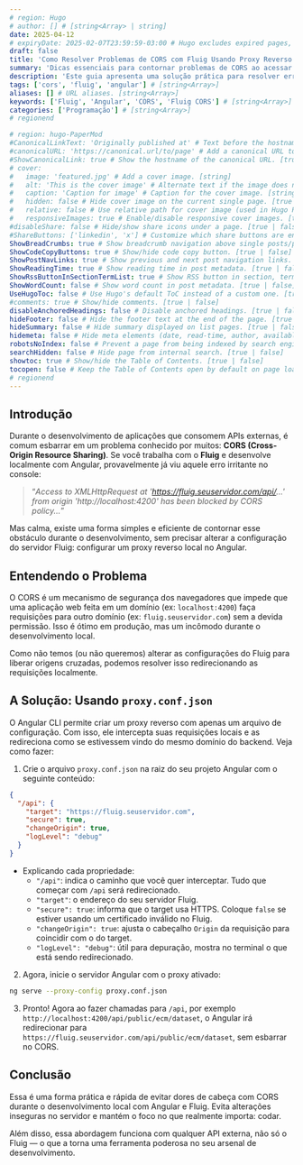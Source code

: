 ```yaml
---
# region: Hugo
# author: [] # [string<Array> | string]
date: 2025-04-12
# expiryDate: 2025-02-07T23:59:59-03:00 # Hugo excludes expired pages, use `--buildExpired` to include them
draft: false
title: 'Como Resolver Problemas de CORS com Fluig Usando Proxy Reverso no Angular'
summary: 'Dicas essenciais para contornar problemas de CORS ao acessar o Fluig durante o desenvolvimento local com Angular, utilizando proxy reverso com `proxy.conf.json`.' # Refer to: 'https://gohugo.io/content-management/summaries/'
description: 'Este guia apresenta uma solução prática para resolver erros de CORS ao consumir a API do Fluig em ambiente local com Angular. Através da configuração de um proxy reverso com `proxy.conf.json`, é possível redirecionar requisições e evitar a necessidade de alterar as configurações do servidor. As práticas abordadas aqui também são aplicáveis a outras APIs externas que enfrentem o mesmo problema.'
tags: ['cors', 'fluig', 'angular'] # [string<Array>]
aliases: [] # URL aliases. [string<Array>]
keywords: ['Fluig', 'Angular', 'CORS', 'Fluig CORS'] # [string<Array>]
categories: ['Programação'] # [string<Array>]
# regionend

# region: hugo-PaperMod
#CanonicalLinkText: 'Originally published at' # Text before the hostname of the canonical URL. [string]
#canonicalURL: 'https://canonical.url/to/page' # Add a canonical URL to posts. [string]
#ShowCanonicalLink: true # Show the hostname of the canonical URL. [true | false]
# cover:
#   image: 'featured.jpg' # Add a cover image. [string]
#   alt: 'This is the cover image' # Alternate text if the image does not load. [string]
#   caption: 'Caption for image' # Caption for the cover image. [string]
#   hidden: false # Hide cover image on the current single page. [true | false]
#   relative: false # Use relative path for cover image (used in Hugo Page Bundles). [true | false]
#   responsiveImages: true # Enable/disable responsive cover images. [true | false]
#disableShare: false # Hide/show share icons under a page. [true | false]
#ShareButtons: ['linkedin', 'x'] # Customize which share buttons are enabled on the page. [list]
ShowBreadCrumbs: true # Show breadcrumb navigation above single posts/pages. [true | false]
ShowCodeCopyButtons: true # Show/hide code copy button. [true | false]
ShowPostNavLinks: true # Show previous and next post navigation links. [true | false]
ShowReadingTime: true # Show reading time in post metadata. [true | false]
ShowRssButtonInSectionTermList: true # Show RSS button in section, term, and list pages. [true | false]
ShowWordCount: false # Show word count in post metadata. [true | false]
UseHugoToc: false # Use Hugo's default ToC instead of a custom one. [true | false]
#comments: true # Show/hide comments. [true | false]
disableAnchoredHeadings: false # Disable anchored headings. [true | false]
hideFooter: false # Hide the footer text at the end of the page. [true | false]
hideSummary: false # Hide summary displayed on list pages. [true | false]
hidemeta: false # Hide meta elements (date, read-time, author, available translations). [true | false]
robotsNoIndex: false # Prevent a page from being indexed by search engines. [true | false]
searchHidden: false # Hide page from internal search. [true | false]
showtoc: true # Show/hide the Table of Contents. [true | false]
tocopen: false # Keep the Table of Contents open by default on page load. [true | false]
# regionend
---
```


<!-- @format -->

## Introdução

Durante o desenvolvimento de aplicações que consomem APIs externas, é comum esbarrar em um problema conhecido por muitos: **CORS (Cross-Origin Resource Sharing)**. Se você trabalha com o **Fluig** e desenvolve localmente com Angular, provavelmente já viu aquele erro irritante no console:

> “_Access to XMLHttpRequest at 'https://fluig.seuservidor.com/api/...' from origin 'http://localhost:4200' has been blocked by CORS policy..._”

Mas calma, existe uma forma simples e eficiente de contornar esse obstáculo durante o desenvolvimento, sem precisar alterar a configuração do servidor Fluig: configurar um proxy reverso local no Angular.

## Entendendo o Problema

O CORS é um mecanismo de segurança dos navegadores que impede que uma aplicação web feita em um domínio (ex: `localhost:4200`) faça requisições para outro domínio (ex: `fluig.seuservidor.com`) sem a devida permissão. Isso é ótimo em produção, mas um incômodo durante o desenvolvimento local.

Como não temos (ou não queremos) alterar as configurações do Fluig para liberar origens cruzadas, podemos resolver isso redirecionando as requisições localmente.

## A Solução: Usando `proxy.conf.json`

O Angular CLI permite criar um proxy reverso com apenas um arquivo de configuração. Com isso, ele intercepta suas requisições locais e as redireciona como se estivessem vindo do mesmo domínio do backend. Veja como fazer:

1. Crie o arquivo `proxy.conf.json` na raiz do seu projeto Angular com o seguinte conteúdo:

```json
{
  "/api": {
    "target": "https://fluig.seuservidor.com",
    "secure": true,
    "changeOrigin": true,
    "logLevel": "debug"
  }
}
```

- Explicando cada propriedade:
  - `"/api"`: indica o caminho que você quer interceptar. Tudo que começar com `/api` será redirecionado.
  - `"target"`: o endereço do seu servidor Fluig.
  - `"secure": true`: informa que o target usa HTTPS. Coloque `false` se estiver usando um certificado inválido no Fluig.
  - `"changeOrigin": true`: ajusta o cabeçalho `Origin` da requisição para coincidir com o do target.
  - `"logLevel": "debug"`: útil para depuração, mostra no terminal o que está sendo redirecionado.

2. Agora, inicie o servidor Angular com o proxy ativado:

```bash
ng serve --proxy-config proxy.conf.json
```

3. Pronto! Agora ao fazer chamadas para `/api`, por exemplo `http://localhost:4200/api/public/ecm/dataset`, o Angular irá redirecionar para `https://fluig.seuservidor.com/api/public/ecm/dataset`, sem esbarrar no CORS.

## Conclusão

Essa é uma forma prática e rápida de evitar dores de cabeça com CORS durante o desenvolvimento local com Angular e Fluig. Evita alterações inseguras no servidor e mantém o foco no que realmente importa: codar.

Além disso, essa abordagem funciona com qualquer API externa, não só o Fluig — o que a torna uma ferramenta poderosa no seu arsenal de desenvolvimento.
